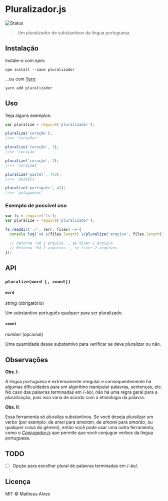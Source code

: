 # Pluralizador.js

![Status](https://travis-ci.org/theuves/pluralizador.js.svg?branch=master)

> Um pluralizador de substantivos da língua portuguesa.

## Instalação

Instale-o com *npm*:

```
npm install --save pluralizador
```

...ou com [Yarn](https://yarnpkg.com/):

```
yarn add pluralizador
```


## Uso

Veja alguns exemplos:

```js
var pluralize = require('pluralizador');

pluralize('coração');
//=> 'corações'

pluralize('coração', 1);
//=> 'coração'

pluralize('coração', 2);
//=> 'corações'

pluralize('pastel', 743);
//=> 'pastéis'

pluralize('português', 42);
//=> 'potugueses'
```

### Exemplo de possível uso

```js
var fs = require('fs');
var pluralize = require('pluralizador');

fs.readdir('./', (err, files) => {
  console.log(`Há ${files.length} ${pluralize('arquivo', files.length)}.`);

  // Retorna 'Há 1 arquivo.', se tiver 1 arquivo.
  // Retorna 'Há 2 arquivos.', se tiver 2 arquivos.
});
```

## API

### `pluralize(word [, count])`

#### `word`

*string* (obrigatório)

Um substantivo português qualquer para ser pluralizado.

#### `count`

*number* (opcional)

Uma quantidade desse substantivo para verificar se deve pluralizar ou não.

## Observações

**Obs. I**:

A língua portuguesa é extremamente irregular e consequentemente há algumas
dificuldades para um algoritmo manipular palavras, sentenças, etc. No caso das
palavras terminadas em /-ão/, não há uma regra geral para a pluralização, pois
isso varia de acordo com a etimologia da palavra.

**Obs. II**:

Essa ferramenta só pluraliza substantivos. Se você deseja pluralizar um verbo
(por exemplo: de *amei* para *amaram*, de *amarei* para *amarão*, ou qualquer
coisa do gênero), então você pode usar uma outra ferramenta, como o
[*Conjugador.js*](https://github.com/theuves/conjugador.js) que permite que
você conjugue verbos da língua portuguesa.

## TODO

- [ ] Opção para escolher plural de palavras terminadas em /-ão/.

## Licença

MIT &copy; Matheus Alves